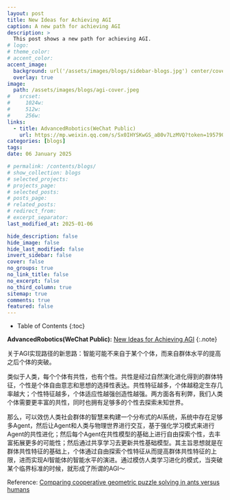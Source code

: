 ```yaml
---
layout: post
title: New Ideas for Achieving AGI
caption: A new path for achieving AGI
description: >
  This post shows a new path for achieving AGI.
# logo:
# theme_color:
# accent_color:
accent_image:
  background: url('/assets/images/blogs/sidebar-blogs.jpg') center/cover
  overlay: true
image:
  path: /assets/images/blogs/agi-cover.jpeg
#   srcset:
#     1024w:
#     512w:
#     256w:
links:
  - title: AdvancedRobotics(WeChat Public)
    url: https://mp.weixin.qq.com/s/Sx0IHYSKwGS_aB0v7LzMVQ?token=1957900621&lang=zh_CN
categories: [blogs]
tags:
date: 06 January 2025

# permalink: /contents/blogs/
# show_collection: blogs
# selected_projects:
# projects_page:
# selected_posts:
# posts_page:
# related_posts:
# redirect_from:
# excerpt_separator:
last_modified_at: 2025-01-06

hide_description: false
hide_image: false
hide_last_modified: false
invert_sidebar: false
cover: false
no_groups: true
no_link_title: false
no_excerpt: false
no_third_column: true
sitemap: true
comments: true
featured: false
---
```


- Table of Contents
{:toc}

**AdvancedRobotics(WeChat Public):** [New Ideas for Achieving AGI](https://mp.weixin.qq.com/s/Sx0IHYSKwGS_aB0v7LzMVQ?token=1957900621&lang=zh_CN)
{:.note}

关于AGI实现路径的新思路：智能可能不来自于某个个体，而来自群体水平的提高之后个体的突破。

类似于人类，每个个体有共性，也有个性。共性是经过自然演化进化得到的群体特征，个性是个体自由意志和思想的选择性表达。共性特征越多，个体越稳定生存几率越大；个性特征越多，个体适应性越强创造性越强。两方面各有利弊，我们人类个体需要更丰富的共性，同时也拥有足够多的个性去探索未知世界。

那么，可以效仿人类社会群体的智慧来构建一个分布式的AI系统，系统中存在足够多Agent，然后让Agent和人类与物理世界进行交互，基于强化学习模式来进行Agent的共性进化；然后每个Agent在共性模型的基础上进行自由探索个性，去丰富拓展更多的可能性；然后通过共享学习去更新共性基础模型。其主旨思想就是在群体共性特征的基础上，个体通过自由探索个性特征从而提高群体共性特征的上限，进而实现AI智能体的智能水平的演进。通过模仿人类学习进化的模式，当突破某个临界标准的时候，就形成了所谓的AGI～

Reference: [Comparing cooperative geometric puzzle solving in ants versus humans](https://www.pnas.org/doi/10.1073/pnas.2414274121)
